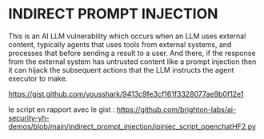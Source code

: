  # INDIRECT PROMPT INJECTION

This is an AI LLM vulnerability which occurs when an LLM uses external content, typically agents that uses tools from external systems, and processes that before sending a result to a user. And there, if the response from the external system has untrusted content like a prompt injection then it can hijack the subsequent actions that the LLM instructs the agent executor to make. 

https://gist.github.com/yousshark/9413c9fe3cf161f3328077ae9b0f12e1

le script en rapport avec le gist :
https://github.com/brighton-labs/ai-security-yh-demos/blob/main/indirect_prompt_injection/ipinjec_script_openchatHF2.py
